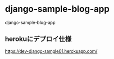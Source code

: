 # django-sample-blog-app
django-sample-blog-app

## herokuにデプロイ仕様
https://dev-django-sample01.herokuapp.com/
